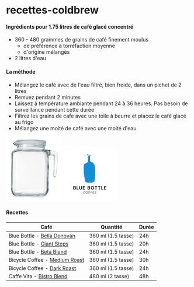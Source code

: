 # recettes-coldbrew


#### Ingrédients pour 1.75 litres de café glacé concentré
* 360 - 480 grammes de grains de café finement moulus
  * de préférence à torréfaction moyenne
  * d'origine mélangés
* 2 litres d'eau


#### La méthode

* Mélangez le café avec de l'eau filtré, bien froide, dans un pichet de 2 litres
* Remuez pendant 2 minutes
* Laissez à température ambiante pendant 24 à 36 heures. Pas besoin de surveillance pendant cette durée
* Filtrez les grains de cafe avec une toile à beurre et placez le café glacé au frigo
* Mélangez une moité de café avec une moité d'eau



![pitcher][1] ![bb][2]



#### Recettes

Café         | Quantité      | Durée
------------ | ------------- | ------------
Blue Bottle - [Bella Donovan](https://bluebottlecoffee.com/store/bella-donovan) | 360 ml (1.5 tasse)| 24h
Blue Bottle - [Giant Steps](https://bluebottlecoffee.com/store/giant-steps) | 360 ml (1.5 tasse) | 20h
Blue Bottle - [Beta Blend](https://bluebottlecoffee.com/releases/beta-blend) | 360 ml (1.5 tasse) | 24h
Bicycle Coffee - [Medium Roast](http://bicyclecoffeeco.com/roasts/) | 360 ml (1.5 tasse) | 30h
Bicycle Coffee - [Dark Roast](http://bicyclecoffeeco.com/roasts/)| 360 ml (1.5 tasse) | 24h
Caffe Vita - [Bistro Blend](http://www.caffevita.com/coffee) | 480 ml (2 tasse) | 48h



[1]: images/pichet.png "pichet"
[2]: images/bb.png "bb"
[3]: images/vita.png "vita"
